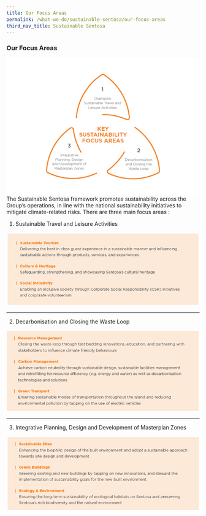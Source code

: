```yaml
---
title: Our Focus Areas
permalink: /what-we-do/sustainable-sentosa/our-focus-areas
third_nav_title: Sustainable Sentosa
---
```

### **Our Focus Areas**
<img src="/images/what-we-do/sustainable-sentosa/focus-area-1.png" alt="Image of Focus Areas"/>
The Sustainable Sentosa framework promotes sustainability across the Group’s operations, in line with the national sustainability initiatives to mitigate climate-related risks. There are three main focus areas : 

1. Sustainable Travel and Leisure Activities
<img src="/images/what-we-do/sustainable-sentosa/focus-area-a.png" alt="Image of Focus Area 1"/>

---

2. Decarbonisation and Closing the Waste Loop
<img src="/images/what-we-do/sustainable-sentosa/focus-area-b.png" alt="Image of Focus Area 2"/>

---

3. Integrative Planning, Design and Development of Masterplan Zones
<img src="/images/what-we-do/sustainable-sentosa/focus-area-c.png" alt="Image of Focus Area 3"/>